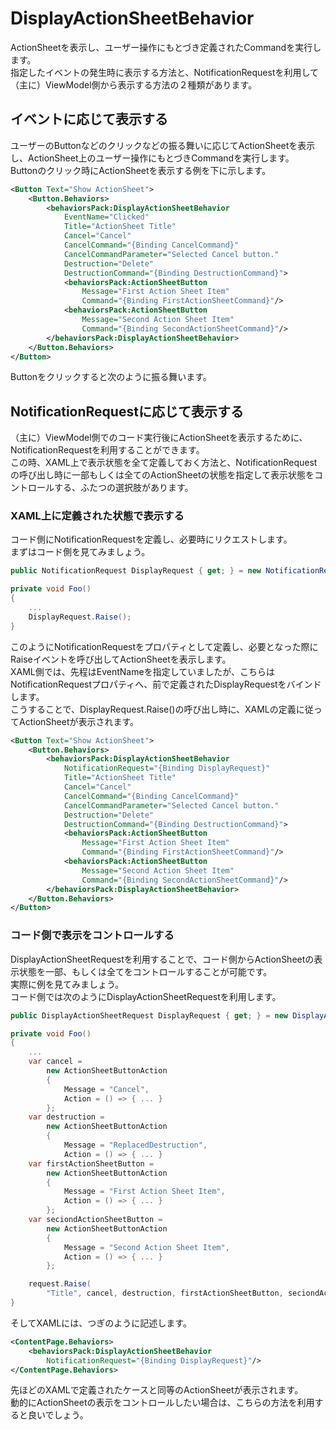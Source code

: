 # DisplayActionSheetBehavior

ActionSheetを表示し、ユーザー操作にもとづき定義されたCommandを実行します。    
指定したイベントの発生時に表示する方法と、NotificationRequestを利用して（主に）ViewModel側から表示する方法の２種類があります。  

## イベントに応じて表示する  

ユーザーのButtonなどのクリックなどの振る舞いに応じてActionSheetを表示し、ActionSheet上のユーザー操作にもとづきCommandを実行します。  
Buttonのクリック時にActionSheetを表示する例を下に示します。  

```xml
<Button Text="Show ActionSheet">
    <Button.Behaviors>
        <behaviorsPack:DisplayActionSheetBehavior
            EventName="Clicked"
            Title="ActionSheet Title"
            Cancel="Cancel"
            CancelCommand="{Binding CancelCommand}"
            CancelCommandParameter="Selected Cancel button."
            Destruction="Delete"
            DestructionCommand="{Binding DestructionCommand}">
            <behaviorsPack:ActionSheetButton 
                Message="First Action Sheet Item"
                Command="{Binding FirstActionSheetCommand}"/>
            <behaviorsPack:ActionSheetButton 
                Message="Second Action Sheet Item"
                Command="{Binding SecondActionSheetCommand}"/>
        </behaviorsPack:DisplayActionSheetBehavior>
    </Button.Behaviors>
</Button>
```

Buttonをクリックすると次のように振る舞います。  

## NotificationRequestに応じて表示する  

（主に）ViewModel側でのコード実行後にActionSheetを表示するために、NotificationRequestを利用することができます。  
この時、XAML上で表示状態を全て定義しておく方法と、NotificationRequestの呼び出し時に一部もしくは全てのActionSheetの状態を指定して表示状態をコントロールする、ふたつの選択肢があります。  

### XAML上に定義された状態で表示する  

コード側にNotificationRequestを定義し、必要時にリクエストします。  
まずはコード側を見てみましょう。  

```cs
public NotificationRequest DisplayRequest { get; } = new NotificationRequest();

private void Foo()
{
    ...
    DisplayRequest.Raise();
}
```

このようにNotificationRequestをプロパティとして定義し、必要となった際にRaiseイベントを呼び出してActionSheetを表示します。  
XAML側では、先程はEventNameを指定していましたが、こちらはNotificationRequestプロパティへ、前で定義されたDisplayRequestをバインドします。  
こうすることで、DisplayRequest.Raise()の呼び出し時に、XAMLの定義に従ってActionSheetが表示されます。

```xml
<Button Text="Show ActionSheet">
    <Button.Behaviors>
        <behaviorsPack:DisplayActionSheetBehavior
            NotificationRequest="{Binding DisplayRequest}"
            Title="ActionSheet Title"
            Cancel="Cancel"
            CancelCommand="{Binding CancelCommand}"
            CancelCommandParameter="Selected Cancel button."
            Destruction="Delete"
            DestructionCommand="{Binding DestructionCommand}">
            <behaviorsPack:ActionSheetButton 
                Message="First Action Sheet Item"
                Command="{Binding FirstActionSheetCommand}"/>
            <behaviorsPack:ActionSheetButton 
                Message="Second Action Sheet Item"
                Command="{Binding SecondActionSheetCommand}"/>
        </behaviorsPack:DisplayActionSheetBehavior>
    </Button.Behaviors>
</Button>
```

### コード側で表示をコントロールする  

DisplayActionSheetRequestを利用することで、コード側からActionSheetの表示状態を一部、もしくは全てをコントロールすることが可能です。  
実際に例を見てみましょう。  
コード側では次のようにDisplayActionSheetRequestを利用します。  

```cs
public DisplayActionSheetRequest DisplayRequest { get; } = new DisplayActionSheetRequest();

private void Foo()
{
    ...
    var cancel = 
        new ActionSheetButtonAction 
        { 
            Message = "Cancel", 
            Action = () => { ... }
        };
	var destruction = 
        new ActionSheetButtonAction 
        { 
            Message = "ReplacedDestruction", 
            Action = () => { ... }
	var firstActionSheetButton = 
        new ActionSheetButtonAction 
        { 
            Message = "First Action Sheet Item", 
            Action = () => { ... } 
        };
    var seciondActionSheetButton = 
        new ActionSheetButtonAction 
        { 
            Message = "Second Action Sheet Item", 
            Action = () => { ... } 
        };

	request.Raise(
        "Title", cancel, destruction, firstActionSheetButton, seciondActionSheetButton);
}
```

そしてXAMLには、つぎのように記述します。  

```xml
<ContentPage.Behaviors>
    <behaviorsPack:DisplayActionSheetBehavior
        NotificationRequest="{Binding DisplayRequest}"/>
</ContentPage.Behaviors>
```

先ほどのXAMLで定義されたケースと同等のActionSheetが表示されます。  
動的にActionSheetの表示をコントロールしたい場合は、こちらの方法を利用すると良いでしょう。  
